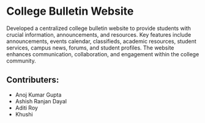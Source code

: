 <h1> College Bulletin Website </h1>
<p> Developed a centralized college bulletin website to provide students with crucial information, announcements, and resources. Key 
features include announcements, events calendar, classifieds, academic resources, student services, campus news, forums, and 
student profiles. The website enhances communication, collaboration, and engagement within the college community. </p>
<h2> Contributers: </h2>
<ul>
  <li>Anoj Kumar Gupta</li>
  <li>Ashish Ranjan Dayal</li>
  <li>Aditi Roy</li>
  <li>Khushi</li>
</ul>
